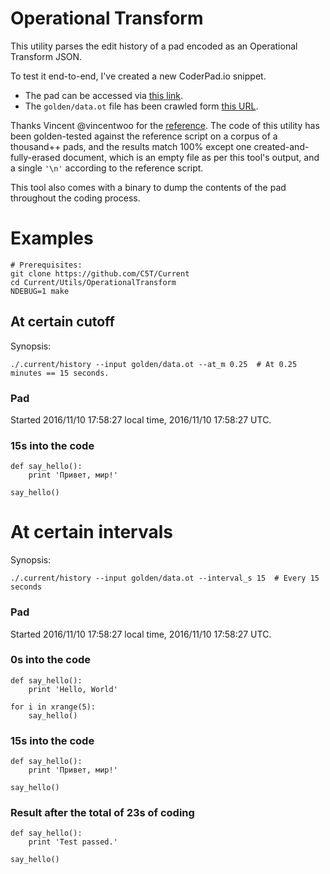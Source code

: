 # Operational Transform

This utility parses the edit history of a pad encoded as an Operational Transform JSON.

To test it end-to-end, I've created a new CoderPad.io snippet.

* The pad can be accessed via [this link](https://coderpad.io/NPNNAZ2G).
* The `golden/data.ot` file has been crawled form [this URL](https://coderpad.firebaseio.com/NPNNAZ2G/history.json).

Thanks Vincent @vincentwoo for the [reference](https://github.com/firebase/firepad/blob/master/examples/firepad.rb). The code of this utility has been golden-tested against the reference script on a corpus of a thousand++ pads, and the results match 100% except one created-and-fully-erased document, which is an empty file as per this tool's output, and a single `'\n'` according to the reference script.

This tool also comes with a binary to dump the contents of the pad throughout the coding process.

# Examples

```
# Prerequisites:
git clone https://github.com/C5T/Current
cd Current/Utils/OperationalTransform
NDEBUG=1 make
```

## At certain cutoff

Synopsis:
```
./.current/history --input golden/data.ot --at_m 0.25  # At 0.25 minutes == 15 seconds.
```

### Pad
Started 2016/11/10 17:58:27 local time, 2016/11/10 17:58:27 UTC.
### 15s into the code
```
def say_hello():
    print 'Привет, мир!'

say_hello()
```

# At certain intervals

Synopsis:
```
./.current/history --input golden/data.ot --interval_s 15  # Every 15 seconds
```

### Pad
Started 2016/11/10 17:58:27 local time, 2016/11/10 17:58:27 UTC.
### 0s into the code
```
def say_hello():
    print 'Hello, World'

for i in xrange(5):
    say_hello()
```
### 15s into the code
```
def say_hello():
    print 'Привет, мир!'

say_hello()
```
### Result after the total of 23s of coding
```
def say_hello():
    print 'Test passed.'

say_hello()
```
